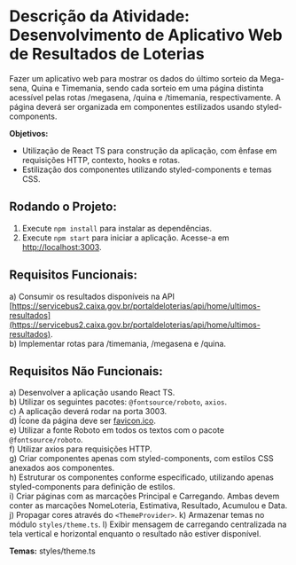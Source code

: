 # Descrição da Atividade: Desenvolvimento de Aplicativo Web de Resultados de Loterias <br>
 Fazer um aplicativo web para mostrar os dados do último sorteio da Mega-sena, Quina e 
Timemania, sendo cada sorteio em uma página distinta acessível pelas rotas /megasena, /quina e /timemania, 
respectivamente. A página deverá ser organizada em componentes estilizados usando styled-components.

**Objetivos:**
- Utilização de React TS para construção da aplicação, com ênfase em requisições HTTP, contexto, hooks e rotas. <br>
- Estilização dos componentes utilizando styled-components e temas CSS. <br>

## Rodando o Projeto:
1. Execute `npm install` para instalar as dependências.
2. Execute `npm start` para iniciar a aplicação. Acesse-a em [http://localhost:3003](http://localhost:3003).

## Requisitos Funcionais:  <br>
a) Consumir os resultados disponíveis na API [https://servicebus2.caixa.gov.br/portaldeloterias/api/home/ultimos-resultados](https://servicebus2.caixa.gov.br/portaldeloterias/api/home/ultimos-resultados). <br>
b) Implementar rotas para /timemania, /megasena e /quina. <br>

## Requisitos Não Funcionais:  <br>
a) Desenvolver a aplicação usando React TS. <br>
b) Utilizar os seguintes pacotes: `@fontsource/roboto`, `axios`. <br>
c) A aplicação deverá rodar na porta 3003. <br>
d) Ícone da página deve ser [favicon.ico](https://loterias.caixa.gov.br/Style%20Library/images/favicon.ico). <br>
e) Utilizar a fonte Roboto em todos os textos com o pacote `@fontsource/roboto`. <br>
f) Utilizar axios para requisições HTTP. <br>
g) Criar componentes apenas com styled-components, com estilos CSS anexados aos componentes. <br>
h) Estruturar os componentes conforme especificado, utilizando apenas styled-components para definição de estilos. <br>
i) Criar páginas com as marcações Principal e Carregando. Ambas devem conter as marcações NomeLoteria, Estimativa, Resultado, Acumulou e Data. <br>
j) Propagar cores através do `<ThemeProvider>`.
k) Armazenar temas no módulo `styles/theme.ts`.
l) Exibir mensagem de carregando centralizada na tela vertical e horizontal enquanto o resultado não estiver disponível.

**Temas:**
styles/theme.ts
